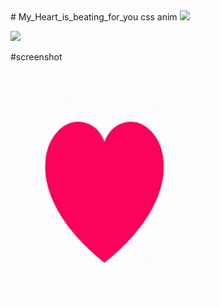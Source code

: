 <meta name="keywords" content="i am in love My_Heart_is_beating_for_you.... i am waiting for your replay... i hope you will enjoy by my code honey" />
  <meta name="author" content="KUSHA B K" />
# My_Heart_is_beating_for_you
css anim
<a href="https://codeclimate.com/github/kusha-b-k/My_Heart_is_beating_for_you/coverage"><img src="https://codeclimate.com/github/kusha-b-k/My_Heart_is_beating_for_you/badges/coverage.svg" /></a>

<a href="https://codeclimate.com/github/kusha-b-k/My_Heart_is_beating_for_you"><img src="https://codeclimate.com/github/kusha-b-k/My_Heart_is_beating_for_you/badges/issue_count.svg" /></a>

#screenshot

![alt tag](https://github.com/kusha-b-k/My_Heart_is_beating_for_you/blob/master/output/beat.gif)
